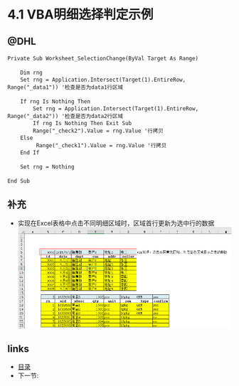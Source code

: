# 4.1 VBA明细选择判定示例

## @DHL

	Private Sub Worksheet_SelectionChange(ByVal Target As Range)
	    
	    Dim rng
	    Set rng = Application.Intersect(Target(1).EntireRow, Range("_data1")) '检查是否为data1行区域
	    
	    If rng Is Nothing Then
	        Set rng = Application.Intersect(Target(1).EntireRow, Range("_data2")) '检查是否为data2行区域
	        If rng Is Nothing Then Exit Sub
	        Range("_check2").Value = rng.Value '行拷贝
	    Else
	         Range("_check1").Value = rng.Value '行拷贝
	    End If
	
	    Set rng = Nothing
		
	End Sub

## 补充
 * 实现在Excel表格中点击不同明细区域时，区域首行更新为选中行的数据
![](images/2.6.1.jpg?raw=true)
 
## links
  * [目录](<preface.md>)
  * 下一节: [](<04.2.md>)
